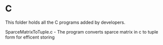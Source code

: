 # C

This folder holds all the C programs added by developers.

SparceMatrixToTuple.c - The program converts sparce matrix in c to tuple form for efficent storing

